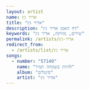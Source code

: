 ```yaml
---
layout: artist
name: אדיר גץ
title: "אדיר גץ"
description: "דף האמן אדיר גץ"
keywords: "שירים, מוזיקה, אדיר גץ"
permalink: /artists/אדיר-גץ
redirect_from:
  - /artists/list/אדיר גץ
songs:
  - number: "57140"
    name: "להיות בשמחה תמיד"
    album: "סינגלים"
    artist: "אדיר גץ"
---
```

